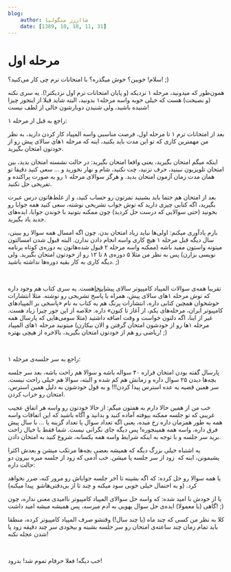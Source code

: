 ```yaml
---
blog:
    author: شااززز منگولیا
    date: [1389, 10, 18, 11, 31]
---
```

# مرحله اول

<div class="cnt">
سلام! خوبین؟ خوش میگذره؟ با امتحانات ترم چی کار می‌کنید؟! ;)<p>همون‌طور که میدونید، مرحله ۱ نزدیکه (و پایان امتحانات ترم اول نزدیکتر!). یه سری نکته (و نصیحت) هست که خیلی خوبه واسه مرحله۱ بدونید، البته شاید قبلا از اینجور چیزا شنیده باشید، ولی شنیدن دوبارشون خالی از لطف نیست!</p>
<p>راجع به قبل از مرحله ۱:</p>
<p>بعد از امتحانات ترم ۱ تا مرحله اول، فرصت مناسبی واسه المپیاد کار کردن دارید، به نظر من مهمترین کاری که تو این مدت باید بکنید، اینه که مرحله ۱‌های سالای پیش رو از خودتون امتحان بگیرید. </p>
<p>اینکه میگم امتحان بگیرید، یعنی واقعا امتحان بگیرید: در حالت نشسته امتحان بدید، بین امتحان تلویزیون نبینید، حرف نزنید، چت نکنید، شام و نهار نخورید و ... سعی کنید دقیقا تو همان مدت زمان آزمون امتحان بدید. و هرگز سوالای مرحله ۱ رو به صورت پراکنده و تفریحی حل نکنید.</p>
<p>بعد از امتحان هم حتما باید بشینید نمرتون رو حساب کنید، و از غلط‌هاتون درس عبرت بگیرید، اگه کتابی چیزی دارید که توش جواب تشریحی نوشته، سعی کنید همه جوابا رو بخونید (حتی سوالایی که درست حل کردید) چون ممکنه بتونید با خوندن جوابا،‌ ایده‌های جدید یاد بگیرید.</p>
<p>بازم یادآوری میکنم: اولی‌ها نباید زیاد امتحان بدن. چون اگه امسال همه سوالا رو ببینن، سال دیگه قبل مرحله ۱ هیچ کاری واسه انجام دادن ندارن. البته قبول شدن امسالتون میتونه واستون مفید باشه (ممکنه واسه مرحله ۲ قبول شده‌هاتون یه دوره‌ی کوتاه برنامه نویسی بزارن) پس به نظر من مثلا ۵ دوره‌ی ۸ تا ۱۲ رو از خودتون امتحان بگیرید. ولی دیگه کاری به کار بقیه دوره‌ها نداشته باشید. ;)</p>
<p><br/></p>
<p>تقریبا همه‌ی سوالات المپیاد کامپیوتر سالای پیش<a href="http://www.inoi.ir/%D9%85%D9%86%D8%A7%D8%A8%D8%B9-%D9%88-%D9%85%D8%B1%D8%A7%D8%AC%D8%B9/%D8%A8%D8%A7%DB%8C%DA%AF%D8%A7%D9%86%DB%8C-%D8%B3%D9%88%D8%A7%D9%84%D8%A7%D8%AA-%D9%85%D8%B1%D8%A7%D8%AD%D9%84-%D8%A7%D9%88%D9%84-%D9%88-%D8%AF%D9%88%D9%85/" target="_blank">اینجا</a>هست. یه سری کتاب هم وجود داره که توش مرحله‌ ۱های سالای پیش، همراه با پاسخ تشریحی رو نوشته. مثلا انتشارات خوشخوان همچین کتابی داره، انتشارات پرنگ هم یه کتاب به نام «پاسخی بر المپیاد‌های کامپیوتر ایران، مرحله‌های یکم، از آغاز تا کنون» داره. خلاصه از این جور چیزا زیاد هست. غیر از اینا، اگه دلتون خواست و وقت اضافه داشتید (مثلا سومی‌هایی که پارسال همه مرحله ۱ها رو از خودشون امتحان گرفتن و الان بیکارن) میتونید مرحله ۱های المپیاد ریاضی رو هم از خودتون امتحان بگیرید، بالاخره از هیچی بهتره! ;)</p>
<p><br/></p>
<p>راجع به سر جلسه‌ی مرحله ۱:</p>
<p>پارسال گفته بودن امتحان قراره ۴۰ سواله باشه و سوالا هم راحت باشه، بعد سر جلسه بچه‌ها دیدن ۲۵ سوال داره و زمانش هم کم شده و البته، سوالا هم خیلی راحت نیست. سر همین قضیه یه عده استرس پیدا کردن!!! و به قول خودشون به دلیل همین استرس، امتحان رو خراب کردن.</p>
<p>خب من از همین حالا دارم به همتون میگم: از حالا خودتون رو واسه هر اتفاق عجیب غریبی که تو جلسه ممکنه بیوفته آماده کنید و بدانید و آگاه باشید که این اتفاقات واسه همه به طور همزمان داره رخ میده، یعنی اگه تعداد سوال یا تعداد گزینه یا ... با سال پیش فرق داره، واسه همه همینجوره! پس دیگه جای نگرانی نیست. شما فقط با خیال راحت برید سر جلسه و با توجه به اینکه شرایط واسه همه یکسانه، شروع کنید به امتحان دادن.</p>
<p>یه اشتباه خیلی بزرگ دیگه‌ که همیشه بعضی بچه‌ها مرتکب میشن و بعدش اکثرا پشیمونن، اینه که  زود از سر جلسه پا میشن. خب آدمی که زود از جلسه میره بیرون دو حالت داره:</p>
<p>یا همه سوالا رو حل کرده: که اگه بشینه تا آخر جلسه جواباش رو مرور کنه، ضرر نخواهد کرد. (و به احتمال خیلی خوبی سود میکنه و چند تا از بی‌دقتی‌هاشو  پیدا میکنه)</p>
<p>یا از خودش نا امید شده: که واسه حل سوالای المپیاد کامپیوتر ناامیدی معنی نداره، چون گاهی (یا معمولا) ایده‌ی حل سوال یهویی به آدم میرسه، پس همیشه میشه امید داشت! ;)</p>
<p>کلا به نظر من کسی که چند ماه (یا چند سال!) وقتشو صرف المپیاد کامپیوتر کرده، منطقا باید تمام زمان چند ساعته‌ی امتحان رو سر جلسه بشینه و بیخودی سر چند دقیقه زود پا شدن عجله نکنه!</p>
<p><br/></p>
<p>خب دیگه! فعلا حرفام تموم شد! بدرود!</p>
</div>
